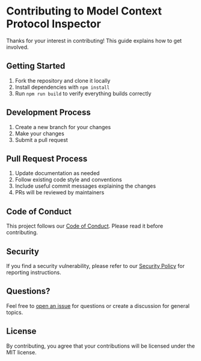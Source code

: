 # Contributing to Model Context Protocol Inspector

Thanks for your interest in contributing! This guide explains how to get involved.

## Getting Started

1. Fork the repository and clone it locally
2. Install dependencies with `npm install`
3. Run `npm run build` to verify everything builds correctly

## Development Process

1. Create a new branch for your changes
2. Make your changes
3. Submit a pull request

## Pull Request Process

1. Update documentation as needed
2. Follow existing code style and conventions
3. Include useful commit messages explaining the changes
4. PRs will be reviewed by maintainers

## Code of Conduct

This project follows our [Code of Conduct](CODE_OF_CONDUCT.md). Please read it before contributing.

## Security

If you find a security vulnerability, please refer to our [Security Policy](SECURITY.md) for reporting instructions.

## Questions?

Feel free to [open an issue](https://github.com/modelcontextprotocol/mcp-inspector/issues) for questions or create a discussion for general topics.

## License

By contributing, you agree that your contributions will be licensed under the MIT license.
